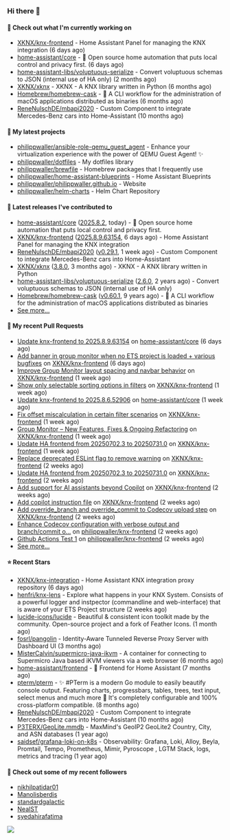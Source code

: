 ### Hi there 👋

#### 👷 Check out what I'm currently working on

- [XKNX/knx-frontend](https://github.com/XKNX/knx-frontend) - Home Assistant Panel for managing the KNX integration (6 days ago)
- [home-assistant/core](https://github.com/home-assistant/core) - :house_with_garden: Open source home automation that puts local control and privacy first. (6 days ago)
- [home-assistant-libs/voluptuous-serialize](https://github.com/home-assistant-libs/voluptuous-serialize) - Convert voluptuous schemas to JSON (internal use of HA only) (2 months ago)
- [XKNX/xknx](https://github.com/XKNX/xknx) - XKNX - A KNX library written in Python (6 months ago)
- [Homebrew/homebrew-cask](https://github.com/Homebrew/homebrew-cask) - 🍻 A CLI workflow for the administration of macOS applications distributed as binaries (6 months ago)
- [ReneNulschDE/mbapi2020](https://github.com/ReneNulschDE/mbapi2020) - Custom Component to integrate Mercedes-Benz cars into Home-Assistant (10 months ago)

#### 🌱 My latest projects

- [philippwaller/ansible-role-qemu_guest_agent](https://github.com/philippwaller/ansible-role-qemu_guest_agent) - Enhance your virtualization experience with the power of QEMU Guest Agent! ✨
- [philippwaller/dotfiles](https://github.com/philippwaller/dotfiles) - My dotfiles library
- [philippwaller/brewfile](https://github.com/philippwaller/brewfile) - Homebrew packages that I frequently use
- [philippwaller/home-assistant-blueprints](https://github.com/philippwaller/home-assistant-blueprints) - Home Assistant Blueprints
- [philippwaller/philippwaller.github.io](https://github.com/philippwaller/philippwaller.github.io) - Website
- [philippwaller/helm-charts](https://github.com/philippwaller/helm-charts) - Helm Chart Repository

#### 🔭 Latest releases I've contributed to

- [home-assistant/core](https://github.com/home-assistant/core) ([2025.8.2](https://github.com/home-assistant/core/releases/tag/2025.8.2), today) - :house_with_garden: Open source home automation that puts local control and privacy first.
- [XKNX/knx-frontend](https://github.com/XKNX/knx-frontend) ([2025.8.9.63154](https://github.com/XKNX/knx-frontend/releases/tag/2025.8.9.63154), 6 days ago) - Home Assistant Panel for managing the KNX integration
- [ReneNulschDE/mbapi2020](https://github.com/ReneNulschDE/mbapi2020) ([v0.29.1](https://github.com/ReneNulschDE/mbapi2020/releases/tag/v0.29.1), 1 week ago) - Custom Component to integrate Mercedes-Benz cars into Home-Assistant
- [XKNX/xknx](https://github.com/XKNX/xknx) ([3.8.0](https://github.com/XKNX/xknx/releases/tag/3.8.0), 3 months ago) - XKNX - A KNX library written in Python
- [home-assistant-libs/voluptuous-serialize](https://github.com/home-assistant-libs/voluptuous-serialize) ([2.6.0](https://github.com/home-assistant-libs/voluptuous-serialize/releases/tag/2.6.0), 2 years ago) - Convert voluptuous schemas to JSON (internal use of HA only)
- [Homebrew/homebrew-cask](https://github.com/Homebrew/homebrew-cask) ([v0.60.1](https://github.com/Homebrew/homebrew-cask/releases/tag/v0.60.1), 9 years ago) - 🍻 A CLI workflow for the administration of macOS applications distributed as binaries
- [See more...](https://github.com/philippwaller/philippwaller/blob/main/releases.md)

#### 🔨 My recent Pull Requests

- [Update knx-frontend to 2025.8.9.63154](https://github.com/home-assistant/core/pull/150323) on [home-assistant/core](https://github.com/home-assistant/core) (6 days ago)
- [Add banner in group monitor when no ETS project is loaded &#43; various bugfixes](https://github.com/XKNX/knx-frontend/pull/258) on [XKNX/knx-frontend](https://github.com/XKNX/knx-frontend) (6 days ago)
- [Improve Group Monitor layout spacing and navbar behavior](https://github.com/XKNX/knx-frontend/pull/257) on [XKNX/knx-frontend](https://github.com/XKNX/knx-frontend) (1 week ago)
- [Show only selectable sorting options in filters](https://github.com/XKNX/knx-frontend/pull/256) on [XKNX/knx-frontend](https://github.com/XKNX/knx-frontend) (1 week ago)
- [Update knx-frontend to 2025.8.6.52906](https://github.com/home-assistant/core/pull/150085) on [home-assistant/core](https://github.com/home-assistant/core) (1 week ago)
- [Fix offset miscalculation in certain filter scenarios](https://github.com/XKNX/knx-frontend/pull/255) on [XKNX/knx-frontend](https://github.com/XKNX/knx-frontend) (1 week ago)
- [Group Monitor – New Features, Fixes &amp; Ongoing Refactoring](https://github.com/XKNX/knx-frontend/pull/253) on [XKNX/knx-frontend](https://github.com/XKNX/knx-frontend) (1 week ago)
- [Update HA frontend from 20250702.3 to 20250731.0](https://github.com/XKNX/knx-frontend/pull/251) on [XKNX/knx-frontend](https://github.com/XKNX/knx-frontend) (1 week ago)
- [Replace deprecated ESLint flag to remove warning](https://github.com/XKNX/knx-frontend/pull/250) on [XKNX/knx-frontend](https://github.com/XKNX/knx-frontend) (2 weeks ago)
- [Update HA frontend from 20250702.3 to 20250731.0](https://github.com/XKNX/knx-frontend/pull/249) on [XKNX/knx-frontend](https://github.com/XKNX/knx-frontend) (2 weeks ago)
- [Add support for AI assistants beyond Copilot](https://github.com/XKNX/knx-frontend/pull/248) on [XKNX/knx-frontend](https://github.com/XKNX/knx-frontend) (2 weeks ago)
- [Add copilot instruction file](https://github.com/XKNX/knx-frontend/pull/247) on [XKNX/knx-frontend](https://github.com/XKNX/knx-frontend) (2 weeks ago)
- [Add override_branch and override_commit to Codecov upload step](https://github.com/XKNX/knx-frontend/pull/246) on [XKNX/knx-frontend](https://github.com/XKNX/knx-frontend) (2 weeks ago)
- [Enhance Codecov configuration with verbose output and branch/commit o…](https://github.com/philippwaller/knx-frontend/pull/2) on [philippwaller/knx-frontend](https://github.com/philippwaller/knx-frontend) (2 weeks ago)
- [Github Actions Test 1](https://github.com/philippwaller/knx-frontend/pull/1) on [philippwaller/knx-frontend](https://github.com/philippwaller/knx-frontend) (2 weeks ago)
- [See more...](https://github.com/philippwaller/philippwaller/blob/main/pull-requests.md)

#### ⭐ Recent Stars

- [XKNX/knx-integration](https://github.com/XKNX/knx-integration) - Home Assistant KNX integration proxy repository (6 days ago)
- [henfri/knx-lens](https://github.com/henfri/knx-lens) - Explore what happens in your KNX System. Consists of a powerful logger and instpector (commandline and web-interface) that is aware of your ETS Project structure (2 weeks ago)
- [lucide-icons/lucide](https://github.com/lucide-icons/lucide) - Beautiful &amp; consistent icon toolkit made by the community. Open-source project and a fork of Feather Icons. (1 month ago)
- [fosrl/pangolin](https://github.com/fosrl/pangolin) - Identity-Aware Tunneled Reverse Proxy Server with Dashboard UI (3 months ago)
- [MisterCalvin/supermicro-java-ikvm](https://github.com/MisterCalvin/supermicro-java-ikvm) - A container for connecting to Supermicro Java based iKVM viewers via a web browser (6 months ago)
- [home-assistant/frontend](https://github.com/home-assistant/frontend) - :lollipop: Frontend for Home Assistant (7 months ago)
- [pterm/pterm](https://github.com/pterm/pterm) - ✨ #PTerm is a modern Go module to easily beautify console output. Featuring charts, progressbars, tables, trees, text input, select menus and much more 🚀 It&#39;s completely configurable and 100% cross-platform compatible. (8 months ago)
- [ReneNulschDE/mbapi2020](https://github.com/ReneNulschDE/mbapi2020) - Custom Component to integrate Mercedes-Benz cars into Home-Assistant (10 months ago)
- [P3TERX/GeoLite.mmdb](https://github.com/P3TERX/GeoLite.mmdb) - MaxMind&#39;s GeoIP2 GeoLite2 Country, City, and ASN databases (1 year ago)
- [saidsef/grafana-loki-on-k8s](https://github.com/saidsef/grafana-loki-on-k8s) - Observability: Grafana, Loki, Alloy, Beyla, Promtail, Tempo, Prometheus, Mimir, Pyroscope , LGTM Stack, logs, metrics and tracing (1 year ago)

#### 👯 Check out some of my recent followers

- [nikhilpatidar01](https://github.com/nikhilpatidar01)
- [Manolisberdis](https://github.com/Manolisberdis)
- [standardgalactic](https://github.com/standardgalactic)
- [NealST](https://github.com/NealST)
- [syedahirafatima](https://github.com/syedahirafatima)

![](https://hit.yhype.me/github/profile?user_id=1090452)
